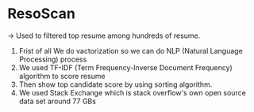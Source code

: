 # ResoScan
-> Used to filtered top resume among hundreds of resume.

1. Frist of all We do vactorization so we can do NLP (Natural Language Processing) process
2. We used TF-IDF (Term Frequency-Inverse Document Frequency) algorithm to score resume
3. Then show top candidate score by using sorting algorithm.
4. We used Stack Exchange which is stack overflow's own open source data set around 77 GBs
